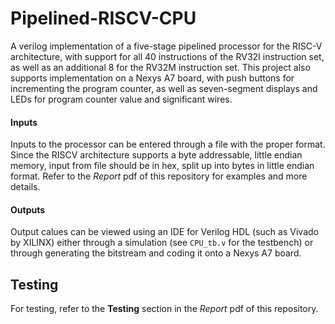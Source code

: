 # Pipelined-RISCV-CPU
A verilog implementation of a five-stage pipelined processor for the RISC-V architecture, with support for all 40 instructions of the RV32I instruction set, as well as an additional 8 for the RV32M instruction set. 
This project also supports implementation on a Nexys A7 board, with push buttons for incrementing the program counter, as well as seven-segment displays and LEDs for program counter value and significant wires.

#### Inputs
Inputs to the processor can be entered through a file with the proper format. Since the RISCV architecture supports a byte addressable, little endian memory, input from file should be in hex, split up into bytes in little endian format. Refer to the *Report* pdf of this repository for examples and more details.

#### Outputs
Output calues can be viewed using an IDE for Verilog HDL (such as Vivado by XILINX) either through a simulation (see ```CPU_tb.v``` for the testbench) or through generating the bitstream and coding it onto a Nexys A7 board.

## Testing
For testing, refer to the **Testing** section in the *Report* pdf of this repository.
